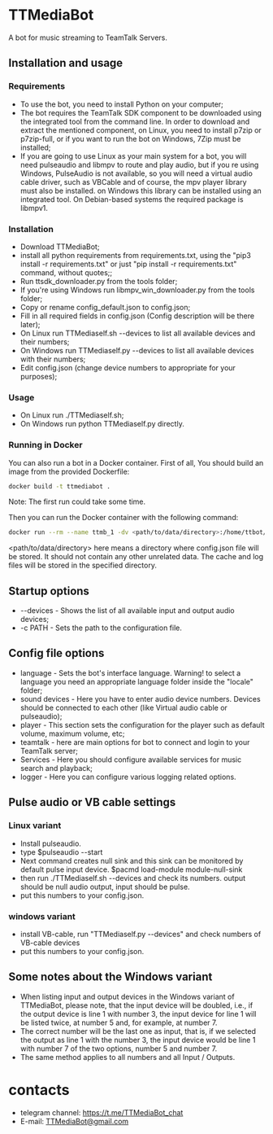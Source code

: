 # TTMediaBot
A bot for music streaming to TeamTalk Servers.

## Installation and usage
### Requirements
* To use the bot, you need to install Python on your computer;
* The bot requires the TeamTalk SDK component to be downloaded using the integrated tool from the command line. In order to download and extract the mentioned component, on Linux, you need to install p7zip or p7zip-full, or if you want to run the bot on Windows, 7Zip must be installed;
* If you are going to use Linux as your main system for a bot, you will need pulseaudio and libmpv  to route and play audio, but if you re using Windows, PulseAudio is not available, so you will need a virtual audio cable driver, such as VBCable and of course, the mpv player library must also be installed. on Windows this library can be installed using an integrated tool. On Debian-based systems the required package is libmpv1.
### Installation
* Download TTMediaBot;
* install all python requirements from requirements.txt, using the "pip3 install -r requirements.txt" or just "pip install -r requirements.txt" command, without quotes;;
* Run ttsdk_downloader.py from the tools folder;
* If you're using Windows run libmpv_win_downloader.py from the tools folder;
* Copy or rename config_default.json to config.json;
* Fill in all required fields in config.json (Config description will be there later);
* On Linux run TTMediaself.sh --devices to list all available devices and their numbers;
* On Windows run TTMediaself.py --devices to list all available devices with their numbers;
* Edit config.json (change device numbers to appropriate for your purposes);
### Usage
* On Linux run ./TTMediaself.sh;
* On Windows run python TTMediaself.py directly.
### Running in Docker
You can also run a bot in a Docker container.
First of all, You should build an image from the provided Dockerfile:
```sh
docker build -t ttmediabot .
```
Note: The first run could take some time.

Then you can run the Docker container with the following command:
```sh
docker run --rm --name ttmb_1 -dv <path/to/data/directory>:/home/ttbot/data ttmediabot
```
<path/to/data/directory> here means a directory where config.json file will be stored. It should not contain any other unrelated data.
The cache and  log files will be stored in the specified directory.

## Startup options
* --devices - Shows the list of all available input and output audio devices;
* -c PATH - Sets the path to the configuration file.

## Config file options
* language - Sets the bot's interface language. Warning! to select a language you need an appropriate language folder inside the "locale" folder;
* sound devices - Here you have to enter audio device numbers. Devices should be connected to each other (like Virtual audio cable or pulseaudio);
* player - This section sets the configuration for the player such as default volume, maximum volume, etc;
* teamtalk - here are main options for bot to connect and login to your TeamTalk server;
* Services - Here you should configure available services for music search and playback;
* logger - Here you can configure various logging related options.

## Pulse audio or VB cable settings
### Linux variant
* Install pulseaudio.
* type $pulseaudio --start
* Next command creates null sink and this sink can be monitored by default pulse input device.
$pacmd load-module module-null-sink
* then run ./TTMediaself.sh --devices and check its numbers.
output should be null audio output, input should be pulse.
* put this numbers to your config.json.
### windows variant
* install VB-cable, run "TTMediaself.py --devices" and check numbers of VB-cable devices
* put this numbers to your config.json.
## Some notes about the Windows variant
* When listing input and output devices in the Windows variant of TTMediaBot, please note, that the input device will be doubled, i.e., if the output device is line 1 with number 3, the input device for line 1 will be listed twice, at number 5 and, for example, at number 7.
* The correct number will be the last one as input, that is, if we selected the output as line 1 with the number 3, the input device would be line 1 with number 7 of the two options, number 5 and number 7.
* The same method applies to all numbers and all Input / Outputs.
# contacts
* telegram channel: https://t.me/TTMediaBot_chat
* E-mail: TTMediaBot@gmail.com
